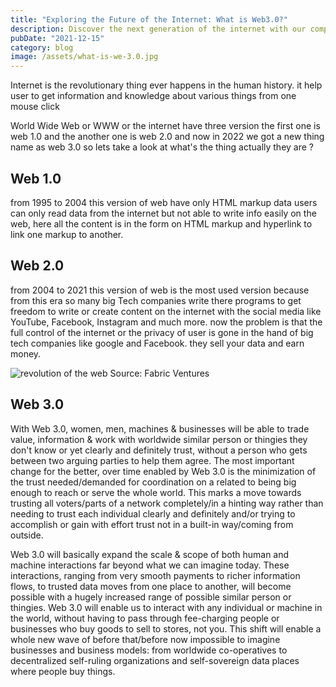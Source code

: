 ```yaml
---
title: "Exploring the Future of the Internet: What is Web3.0?"
description: Discover the next generation of the internet with our comprehensive guide to Web3.0. Learn about its features, benefits, and how it differs from its predecessors.
pubDate: "2021-12-15"
category: blog
image: /assets/what-is-we-3.0.jpg
---
```


Internet is the revolutionary thing ever happens in the human history. it help user to get information and knowledge about various things from one mouse click

World Wide Web or WWW or the internet have three version the first one is web 1.0 and the another one is web 2.0 and now in 2022 we got a new thing name as web 3.0 so lets take a look at what's the thing actually they are ?

## Web 1.0

from 1995 to 2004 this version of web have only HTML markup data users can only read data from the internet but not able to write info easily on the web, here all the content is in the form on HTML markup and hyperlink to link one markup to another.

## Web 2.0

from 2004 to 2021 this version of web is the most used version because from this era so many big Tech companies write there programs to get freedom to write or create content on the internet with the social media like YouTube, Facebook, Instagram and much more. now the problem is that the full control of the internet or the privacy of user is gone in the hand of big tech companies like google and Facebook. they sell your data and earn money.

![revolution of the web](/assets/revelotution.jpeg)
Source: Fabric Ventures

## Web 3.0

With Web 3.0, women, men, machines & businesses will be able to trade value, information & work with worldwide similar person or thingies they don't know or yet clearly and definitely trust, without a person who gets between two arguing parties to help them agree. The most important change for the better, over time enabled by Web 3.0 is the minimization of the trust needed/demanded for coordination on a related to being big enough to reach or serve the whole world. This marks a move towards trusting all voters/parts of a network completely/in a hinting way rather than needing to trust each individual clearly and definitely and/or trying to accomplish or gain with effort trust not in a built-in way/coming from outside.

Web 3.0 will basically expand the scale & scope of both human and machine interactions far beyond what we can imagine today. These interactions, ranging from very smooth payments to richer information flows, to trusted data moves from one place to another, will become possible with a hugely increased range of possible similar person or thingies. Web 3.0 will enable us to interact with any individual or machine in the world, without having to pass through fee-charging people or businesses who buy goods to sell to stores, not you. This shift will enable a whole new wave of before that/before now impossible to imagine businesses and business models: from worldwide co-operatives to decentralized self-ruling organizations and self-sovereign data places where people buy things.
